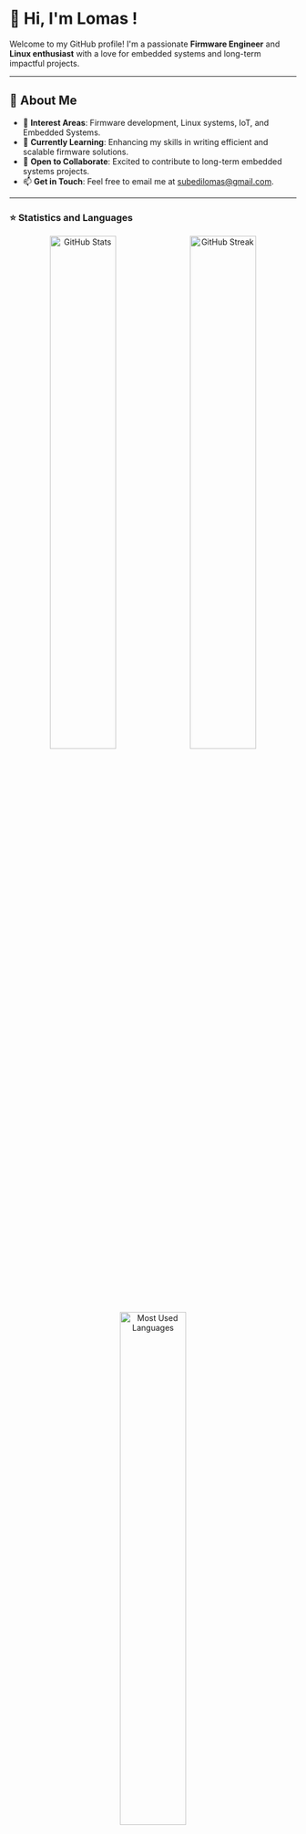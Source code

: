 # 👋 Hi, I'm Lomas !  

Welcome to my GitHub profile! I'm a passionate **Firmware Engineer** and **Linux enthusiast** with a love for embedded systems and long-term impactful projects.

---

## 🚀 About Me

- 👀 **Interest Areas**: Firmware development, Linux systems, IoT, and Embedded Systems.  
- 🌱 **Currently Learning**: Enhancing my skills in writing efficient and scalable firmware solutions.  
- 💞️ **Open to Collaborate**: Excited to contribute to long-term embedded systems projects.  
- 📫 **Get in Touch**: Feel free to email me at [subedilomas@gmail.com](mailto:subedilomas@gmail.com).  

---

### ⭐ Statistics and Languages

<p align="center">
  <img width="48%" src="https://github-readme-stats.vercel.app/api?username=lomassubedi&show_icons=true&theme=tokyonight" alt="GitHub Stats" />
  <img width="48%" src="https://github-readme-streak-stats.herokuapp.com?user=lomassubedi&theme=tokyonight" alt="GitHub Streak" />
</p>

<p align="center">
  <img width="48%" src="https://github-readme-stats.vercel.app/api/top-langs/?username=lomassubedi&layout=compact&theme=tokyonight" alt="Most Used Languages" />
</p>

---

